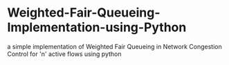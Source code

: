# Weighted-Fair-Queueing-Implementation-using-Python
a simple implementation of Weighted Fair Queueing in Network Congestion Control for 'n' active flows using python 
